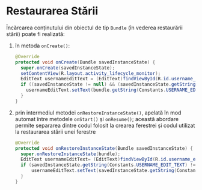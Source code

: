 # Restaurarea Stării

Încărcarea conținutului din obiectul de tip `Bundle` (în vederea
restaurării stării) poate fi realizată:

1.  în metoda `onCreate()`:

    ```java
    @Override
    protected void onCreate(Bundle savedInstanceState) {
      super.onCreate(savedInstanceState);
      setContentView(R.layout.activity_lifecycle_monitor);
      EditText usernameEditText = (EditText)findViewById(R.id.username_edit_text);
      if ((savedInstanceState != null) && (savedInstanceState.getString(Constants.USERNAME_EDIT_TEXT) != null)) {
        usernameEditText.setText(bundle.getString(Constants.USERNAME_EDIT_TEXT));
      }
    }
    ```
2.  prin intermediul metodei `onRestoreInstanceState()`, apelată în mod
    automat între metodele `onStart()` și `onResume()`; această abordare
    permite separarea dintre codul folosit la crearea ferestrei și codul
    utilizat la restaurarea stării unei ferestre

    ```java
    @Override
    protected void onRestoreInstanceState(Bundle savedInstanceState) {
      super.onRestoreInstanceState(bundle);
      EditText usernameEditText= (EditText)findViewById(R.id.username_edit_text);
      if (savedInstanceState.getString(Constants.USERNAME_EDIT_TEXT) != null) {
          usernameEditText.setText(savedInstanceState.getString(Constants.USERNAME_EDIT_TEXT));
      }
    }
    ```

